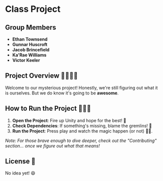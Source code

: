 # Class Project

## Group Members
- **Ethan Townsend**
- **Gunnar Huscroft**
- **Jacob Brincefield**
- **Ka'Rae Williams**
- **Victor Keeler**

## Project Overview 🤷‍♂️🤷‍♀️
Welcome to our mysterious project! Honestly, we're still figuring out what it is ourselves. But we do know it's going to be **awesome**.

## How to Run the Project 🏃‍♂️💨
1. **Open the Project**: Fire up Unity and hope for the best! 🎲
2. **Check Dependencies**: If something's missing, blame the gremlins! 👾
3. **Run the Project**: Press play and watch the magic happen (or not) 🎩✨.

*Note: For those brave enough to dive deeper, check out the "Contributing" section... once we figure out what that means!*

## License 🚦
No idea yet! 😄


